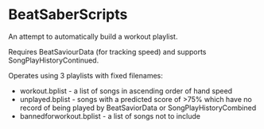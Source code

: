 # BeatSaberScripts

An attempt to automatically build a workout playlist.

Requires BeatSaviourData (for tracking speed) and supports SongPlayHistoryContinued.

Operates using 3 playlists with fixed filenames:

* workout.bplist - a list of songs in ascending order of hand speed
* unplayed.bplist - songs with a predicted score of >75% which have no record of being played by BeatSaviorData or SongPlayHistoryCombined
* bannedforworkout.bplist - a list of songs not to include
